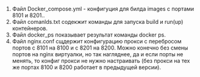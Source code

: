 1. Файл Docker_compose.yml - конфигуция для билда images с портами 8101 и 8201..
2. Файл comanlds.txt содекжит команды для запуска build и run(up) контейнеров. 
3. Файл docker_ps показывает результат команды docker ps.
4. Файл nginx.conf сщдержит конфигурацию прокси с перебросом портов с 8101 на 8100 и с 8201 на 8200.
Можно конечно без смены портов на nginx виртуалки, но так нагляднее, да и если порты не менять, то конфиг прокси не нужно настраивать (без прокси на тех же портах 8100 и 8200 работает в предыдущей версии).
